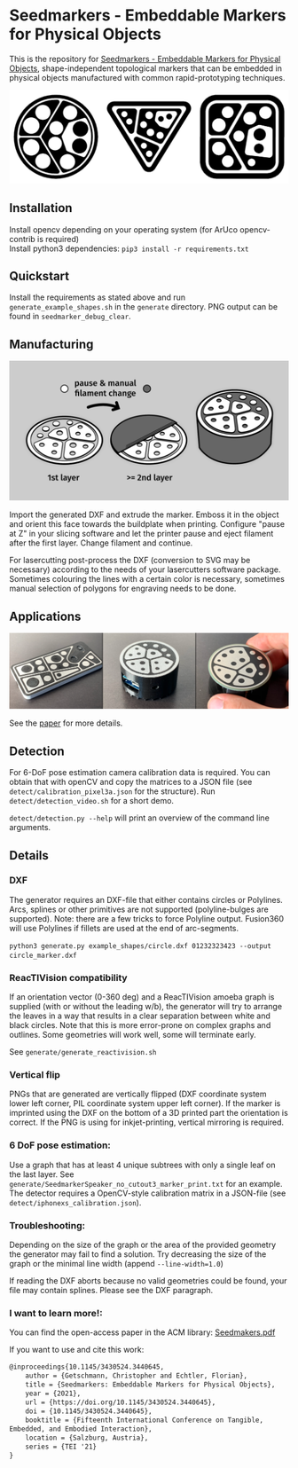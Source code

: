 # Seedmarkers - Embeddable Markers for Physical Objects

This is the repository for [Seedmarkers - Embeddable Markers for Physical Objects](https://dl.acm.org/doi/10.1145/3430524.3440645), shape-independent topological markers that can be embedded in physical objects manufactured with common rapid-prototyping techniques. 

![](media/example_shapes.png)

## Installation

Install opencv depending on your operating system (for ArUco opencv-contrib is required)  
Install python3 dependencies: `pip3 install -r requirements.txt`

## Quickstart

Install the requirements as stated above and run `generate_example_shapes.sh` in the `generate` directory. 
PNG output can be found in `seedmarker_debug_clear`.

## Manufacturing

![](media/manufacturing.png)

Import the generated DXF and extrude the marker. Emboss it in the object and orient this face towards the buildplate when printing. Configure "pause at Z" in your slicing software and let the printer pause and eject filament after the first layer. Change filament and continue.

For lasercutting post-process the DXF (conversion to SVG may be necessary) according to the needs of your lasercutters software package. Sometimes colouring the lines with a certain color is necessary, sometimes manual selection of polygons for engraving needs to be done.

## Applications

![](media/applications.png)
 
See the [paper](https://dl.acm.org/doi/10.1145/3430524.3440645) for more details.

## Detection

For 6-DoF pose estimation camera calibration data is required. You can obtain that with openCV and copy the matrices to a JSON file (see `detect/calibration_pixel3a.json` for the structure).
Run `detect/detection_video.sh` for a short demo.

`detect/detection.py --help` will print an overview of the command line arguments.

## Details

### DXF

The generator requires an DXF-file that either contains circles or Polylines. Arcs, splines or other primitives are not supported (polyline-bulges are supported).
Note: there are a few tricks to force Polyline output. Fusion360 will use Polylines if fillets are used at the end of arc-segments.

`python3 generate.py example_shapes/circle.dxf 01232323423 --output circle_marker.dxf`

### ReacTIVision compatibility

If an orientation vector (0-360 deg) and a ReacTIVision amoeba graph is supplied (with or without the leading w/b), the generator will try to arrange the leaves in a way that results in a clear separation between white and black circles. Note that this is more error-prone on complex graphs and outlines. Some geometries will work well, some will terminate early.

See `generate/generate_reactivision.sh`

### Vertical flip

PNGs that are generated are vertically flipped (DXF coordinate system lower left corner, PIL coordinate system upper left corner). If the marker is imprinted using the DXF on the bottom of a 3D printed part the orientation is correct. If the PNG is using for inkjet-printing, vertical mirroring is required.

### 6 DoF pose estimation:

Use a graph that has at least 4 unique subtrees with only a single leaf on the last layer. See `generate/SeedmarkerSpeaker_no_cutout3_marker_print.txt` for an example. The detector requires a OpenCV-style calibration matrix in a JSON-file (see `detect/iphonexs_calibration.json`).

### Troubleshooting:

Depending on the size of the graph or the area of the provided geometry the generator may fail to find a solution. Try decreasing the size of the graph or the minimal line width (append `--line-width=1.0`)

If reading the DXF aborts because no valid geometries could be found, your file may contain splines. Please see the DXF paragraph.

### I want to learn more!:

You can find the open-access paper in the ACM library: [Seedmakers.pdf](https://dl.acm.org/doi/10.1145/3430524.3440645)

If you want to use and cite this work:

```
@inproceedings{10.1145/3430524.3440645,
    author = {Getschmann, Christopher and Echtler, Florian},
    title = {Seedmarkers: Embeddable Markers for Physical Objects},
    year = {2021},
    url = {https://doi.org/10.1145/3430524.3440645},
    doi = {10.1145/3430524.3440645},
    booktitle = {Fifteenth International Conference on Tangible, Embedded, and Embodied Interaction},
    location = {Salzburg, Austria},
    series = {TEI '21}
}
```